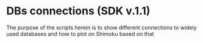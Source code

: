 # DBs connections (SDK v.1.1)

The purpose of the scripts herein is to show different connections to widely used databases and how to plot on Shimoku based on that
